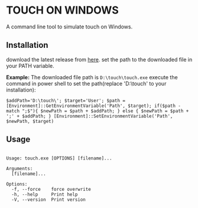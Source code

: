 # TOUCH ON WINDOWS
A command line tool to simulate touch on Windows.
## Installation
download the latest release from [here](https://github.com/Xu-Mj/touch/releases/latest).
set the path to the downloaded file in your PATH variable.

**Example:**
The downloaded file path is `D:\touch\touch.exe`
execute the command in power shell to set the path(replace 'D:\touch\' to your installation):

```
$addPath='D:\touch\'; $target='User'; $path = [Environment]::GetEnvironmentVariable('Path', $target); if($path -match ";$"){ $newPath = $path + $addPath; } else { $newPath = $path + ';' + $addPath; } [Environment]::SetEnvironmentVariable('Path', $newPath, $target)
```

## Usage
```

Usage: touch.exe [OPTIONS] [filename]...

Arguments:
  [filename]...

Options:
  -f, --force    force overwrite
  -h, --help     Print help
  -V, --version  Print version

```
